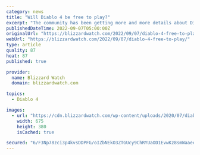 ```yaml
---
category: news
title: "Will Diablo 4 be free to play?"
excerpt: "The community has been getting more and more details about Diablo 4 as the game's expected 2023 launch nears. The August news drop from Blizzard elaborated ..."
publishedDateTime: 2022-09-07T05:00:00Z
originalUrl: "https://blizzardwatch.com/2022/09/07/diablo-4-free-to-play/"
webUrl: "https://blizzardwatch.com/2022/09/07/diablo-4-free-to-play/"
type: article
quality: 87
heat: 87
published: true

provider:
  name: Blizzard Watch
  domain: blizzardwatch.com

topics:
  - Diablo 4

images:
  - url: "https://cdn.blizzardwatch.com/wp-content/uploads/2020/07/diablo-4-header-campfire.jpg"
    width: 675
    height: 380
    isCached: true

secured: "6/F3Np78zci3p4kvsDDPFG/oIZbNEkO3ZTGUcy9ChRYUaOD1EvwKz8smWaaeezeQ90//t4NsshL4UJupQPvio945BeB+WILjmg7ssofgqS0d58ob4v/HeemYTb5nbO+ZhljqTdxihZGObMxOXtWx3+DdBm4Ss8S1UtRZKXHPl50zzszCsD7Ius7gzryfPiji9USXU0qu8mJg3mvp9kMb+WKY0sTdEBwSCM9VhjmIM1BTtdEpE6uLjj9DLohUFuiu8kVnbQC4bQ2hg6N2tPYWgmz+EcepQT1mEeKfCbwxn9sbdajqPDL6NtkaO+GapMuOHKVxRPi5oD+QVaLkLWq9q9bAl1QZEqmI6MIA+/7Bc58=;cK1e3wtt7AlAQq22XXSp0A=="
---
```


